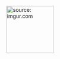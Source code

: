 <a href="https://imgur.com/I9dOlit"> <img src="https://i.imgur.com/I9dOlit.png" alt="source: imgur.com" width="128" height="128"></a>
